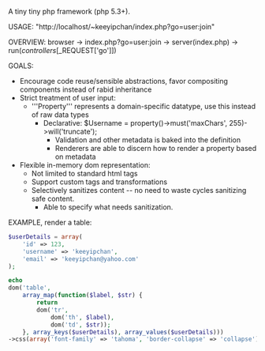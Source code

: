 A tiny tiny php framework (php 5.3+).

USAGE: "http://localhost/~keeyipchan/index.php?go=user:join"

OVERVIEW:
browser -> index.php?go=user:join -> server(index.php) -> run($controllers[$_REQUEST['go']])

GOALS:
* Encourage code reuse/sensible abstractions, favor compositing components instead of rabid inheritance
* Strict treatment of user input:
	* '''Property''' represents a domain-specific datatype, use this instead of raw data types
		* Declarative: $Username = property()->must('maxChars', 255)->will('truncate');
			* Validation and other metadata is baked into the definition
			* Renderers are able to discern how to render a property based on metadata
* Flexible in-memory dom representation:
	* Not limited to standard html tags
	* Support custom tags and transformations
	* Selectively sanitizes content -- no need to waste cycles sanitizing safe content.
		* Able to specify what needs sanitization.

EXAMPLE, render a table:
```php
$userDetails = array(
	'id' => 123,
	'username' => 'keeyipchan',
	'email' => 'keeyipchan@yahoo.com'
);

echo
dom('table',
	array_map(function($label, $str) {
		return
		dom('tr',
			dom('th', $label),
			dom('td', $str));
	}, array_keys($userDetails), array_values($userDetails)))
->css(array('font-family' => 'tahoma', 'border-collapse' => 'collapse'));
```
